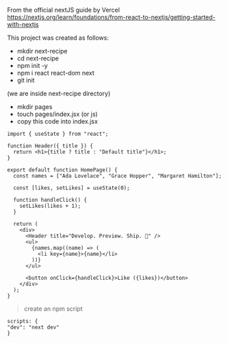 From the official nextJS guide by Vercel
https://nextjs.org/learn/foundations/from-react-to-nextjs/getting-started-with-nextjs

This project was created as follows:

- mkdir next-recipe
- cd next-recipe
- npm init -y
- npm i react react-dom next
- git init

(we are inside next-recipe directory)

- mkdir pages
- touch pages/index.jsx (or js)
- copy this code into index.jsx

```
import { useState } from "react";

function Header({ title }) {
  return <h1>{title ? title : "Default title"}</h1>;
}

export default function HomePage() {
  const names = ["Ada Lovelace", "Grace Hopper", "Margaret Hamilton"];

  const [likes, setLikes] = useState(0);

  function handleClick() {
    setLikes(likes + 1);
  }

  return (
    <div>
      <Header title="Develop. Preview. Ship. 🚀" />
      <ul>
        {names.map((name) => (
          <li key={name}>{name}</li>
        ))}
      </ul>

      <button onClick={handleClick}>Like ({likes})</button>
    </div>
  );
}
```

> create an npm script

```
scripts: {
"dev": "next dev"
}
```
